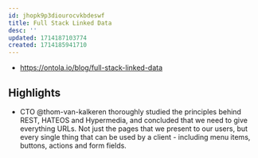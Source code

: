 ```yaml
---
id: jhopk9p3diourocvkbdeswf
title: Full Stack Linked Data
desc: ''
updated: 1714187103774
created: 1714185941710
---
```


- https://ontola.io/blog/full-stack-linked-data


## Highlights

- CTO @thom-van-kalkeren thoroughly studied the principles behind REST, HATEOS and Hypermedia, and concluded that we need to give everything URLs. Not just the pages that we present to our users, but every single thing that can be used by a client - including menu items, buttons, actions and form fields.